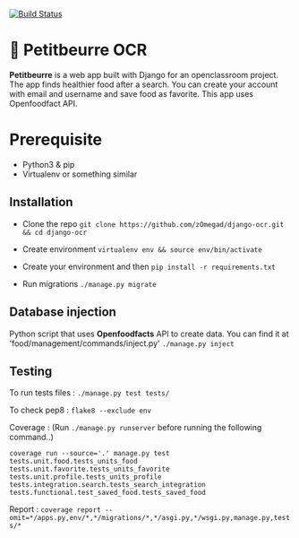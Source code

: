 [![Build Status](https://www.travis-ci.com/zOmegad/django-ocr.svg?branch=master)](https://www.travis-ci.com/zOmegad/django-ocr)

# 🍪 Petitbeurre OCR

**Petitbeurre** is a web app built with Django for an openclassroom project. The app finds healthier food after a search. You can create your account with email and username and save food as favorite. This app uses Openfoodfact API.

# Prerequisite

- Python3 & pip
- Virtualenv or something similar


## Installation
- Clone the repo
`git clone https://github.com/zOmegad/django-ocr.git && cd django-ocr`

- Create environment
`virtualenv env && source env/bin/activate`

- Create your environment and then
`pip install -r requirements.txt`

- Run migrations
`./manage.py migrate`

## Database injection

Python script that uses **Openfoodfacts** API to create data. You can find it at 'food/management/commands/inject.py'
`./manage.py inject`

## Testing
To run tests files :
`./manage.py test tests/`

To check pep8 :
`flake8 --exclude env`

Coverage :
(Run `./manage.py runserver` before running the following command..)

`coverage run --source='.' manage.py test tests.unit.food.tests_units_food tests.unit.favorite.tests_units_favorite tests.unit.profile.tests_units_profile tests.integration.search.tests_search_integration tests.functional.test_saved_food.tests_saved_food`


Report :
`coverage report --omit=*/apps.py,env/*,*/migrations/*,*/asgi.py,*/wsgi.py,manage.py,tests/*`
